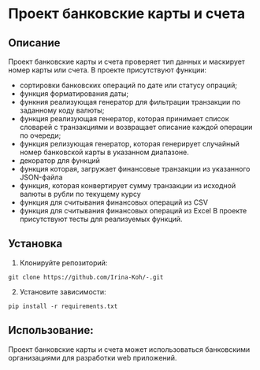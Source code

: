 # Проект банковские карты и счета 

## Описание 
Проект банковские карты и счета проверяет тип данных и маскирует номер карты или счета. 
В проекте присутствуют функции:
- сортировки банковских операций по дате или статусу опраций;
- функция форматирования даты;
- функния реализующая генератор для фильтрации транзакции по заданному коду валюты; 
- функция реализующая генератор, которая принимает список словарей с 
транзакциями и возвращает описание каждой операции по очереди;
- функция релизующая генератор, которая генерирует случайный номер банковской карты в указанном диапазоне.
- декоратор для функций 
- функция которая, загружает финансовые транзакции из указанного JSON-файла
- функция, которая конвертирует сумму транзакции из исходной валюты в рубли по текущему курсу
- функция для считывания финансовых операций из CSV 
- функция для считывания финансовых операций из Excel
В проекте присутствуют тесты для реализуемых функций.

## Установка
1. Клонируйте репозиторий:
```
git clone https://github.com/Irina-Koh/-.git
```
2. Установите зависимости:
```
pip install -r requirements.txt
```
## Использование:

Проект банковские карты и счета может использоваться банковскими организациями для разработки web приложений.

